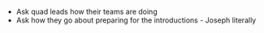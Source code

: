 - Ask quad leads how their teams are doing 
- Ask how they go about preparing for the introductions - Joseph literally 

